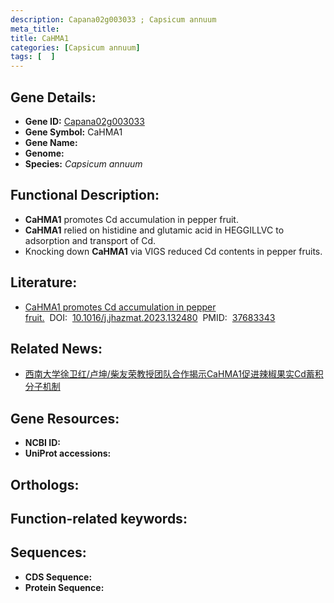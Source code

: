```yaml
---
description: Capana02g003033 ; Capsicum annuum
meta_title:
title: CaHMA1
categories: [Capsicum annuum]
tags: [  ]
---
```


## Gene Details:
- **Gene ID:**	[Capana02g003033]()
- **Gene Symbol:** CaHMA1
- **Gene Name:** 
- **Genome:** []()
- **Species:** *Capsicum annuum*

## Functional Description:
   - **CaHMA1** promotes Cd accumulation in pepper fruit.
   - **CaHMA1** relied on histidine and glutamic acid in HEGGILLVC to adsorption and transport of Cd.
   - Knocking down **CaHMA1** via VIGS reduced Cd contents in pepper fruits.

## Literature:
   - [CaHMA1 promotes Cd accumulation in pepper fruit.]( https://www.sciencedirect.com/science/article/pii/S0304389423017636?via%3Dihub#sec0080)&nbsp;&nbsp;DOI:&nbsp;&nbsp;[10.1016/j.jhazmat.2023.132480](https://www.sciencedirect.com/science/article/pii/S0304389423017636?via%3Dihub#sec0080)&nbsp;&nbsp;PMID:&nbsp;&nbsp;[37683343](https://pubmed.ncbi.nlm.nih.gov/37683343/)

## Related News:
   - [西南大学徐卫红/卢坤/柴友荣教授团队合作揭示CaHMA1促进辣椒果实Cd蓄积分子机制](https://mp.weixin.qq.com/s?__biz=MzIyOTY2NDYyNQ==&mid=2247580664&idx=4&sn=c5b9d120dc8a27606ddece8c17dc489b&chksm=e961e3a9936f4e87305bc11553592a383b12ede5f281f7566c8e9a423999f0c5c9d696f1c46b&scene=27#wechat_redirect)

## Gene Resources:
- **NCBI ID:** [](https://www.ncbi.nlm.nih.gov/gene/?term=)
- **UniProt accessions:** [](https://www.uniprot.org/uniprotkb//entry)

## Orthologs:


## Function-related keywords:


## Sequences:
- **CDS Sequence:**
- **Protein Sequence:**

